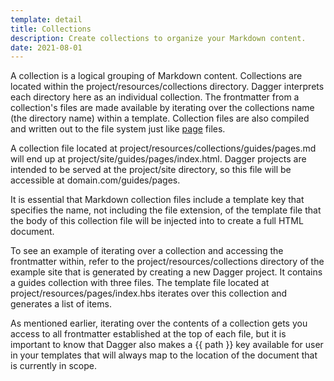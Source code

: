 ```yaml
---
template: detail
title: Collections
description: Create collections to organize your Markdown content.
date: 2021-08-01
---
```

A collection is a logical grouping of Markdown content. Collections are located within the <span class="hl">project/resources/collections</span> directory.
Dagger interprets each directory here as an individual collection. The frontmatter from a collection's files are made available by 
iterating over the collections name (the directory name) within a template. Collection files are also compiled and written out to the 
file system just like [page](/guides/pages/index.html) files.

A collection file located at <span class="hl">project/resources/collections/guides/pages.md</span> will end up at <span class="hl">project/site/guides/pages/index.html</span>. 
Dagger projects are intended to be served at the <span class="hl">project/site</span> directory, so this file will be accessible at <span class="hl">domain.com/guides/pages</span>.

It is essential that Markdown collection files include a <span class="hl">template</span> key that specifies the name, not including the file extension, of the 
template file that the body of this collection file will be injected into to create a full HTML document.

To see an example of iterating over a collection and accessing the frontmatter within, refer to the <span class="hl">project/resources/collections</span> directory 
of the example site that is generated by creating a new Dagger project. It contains a <span class="hl">guides</span> collection with three files. The template file 
located at <span class="hl">project/resources/pages/index.hbs</span> iterates over this collection and generates a list of items.

As mentioned earlier, iterating over the contents of a collection gets you access to all frontmatter established at the top of each file, but 
it is important to know that Dagger also makes a <span class="hl">{{ path }}</span> key available for user in your templates that will always map to the location of the
document that is currently in scope.